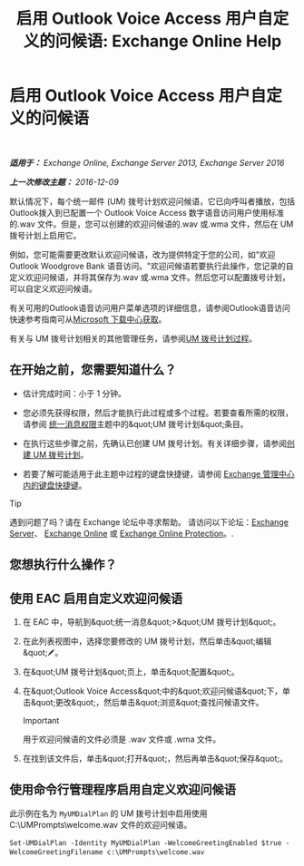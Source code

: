﻿---
title: '启用 Outlook Voice Access 用户自定义的问候语: Exchange Online Help'
TOCTitle: 启用 Outlook Voice Access 用户自定义的问候语
ms:assetid: abd418ec-2c65-4720-859d-c11a2698dc06
ms:mtpsurl: https://technet.microsoft.com/zh-cn/library/Bb124125(v=EXCHG.150)
ms:contentKeyID: 50556635
ms.date: 05/23/2018
mtps_version: v=EXCHG.150
ms.translationtype: MT
---

# 启用 Outlook Voice Access 用户自定义的问候语

 

_**适用于：** Exchange Online, Exchange Server 2013, Exchange Server 2016_

_**上一次修改主题：** 2016-12-09_

默认情况下，每个统一邮件 (UM) 拨号计划欢迎问候语，它已向呼叫者播放，包括Outlook拨入到已配置一个 Outlook Voice Access 数字语音访问用户使用标准的.wav 文件。但是，您可以创建的欢迎问候语的.wav 或.wma 文件，然后在 UM 拨号计划上启用它。

例如，您可能需要更改默认欢迎问候语，改为提供特定于您的公司，如"欢迎Outlook Woodgrove Bank 语音访问。"欢迎问候语若要执行此操作，您记录的自定义欢迎问候语，并将其保存为.wav 或.wma 文件。然后您可以配置拨号计划，可以自定义欢迎问候语。

有关可用的Outlook语音访问用户菜单选项的详细信息，请参阅Outlook语音访问快速参考指南可从[Microsoft 下载中心获取](https://go.microsoft.com/fwlink/p/?linkid=272767)。

有关与 UM 拨号计划相关的其他管理任务，请参阅[UM 拨号计划过程](um-dial-plan-procedures-exchange-2013-help.md)。

## 在开始之前，您需要知道什么？

  - 估计完成时间：小于 1 分钟。

  - 您必须先获得权限，然后才能执行此过程或多个过程。若要查看所需的权限，请参阅 [统一消息权限](unified-messaging-permissions-exchange-2013-help.md)主题中的\&quot;UM 拨号计划\&quot;条目。

  - 在执行这些步骤之前，先确认已创建 UM 拨号计划。有关详细步骤，请参阅[创建 UM 拨号计划](create-a-um-dial-plan-exchange-2013-help.md)。

  - 若要了解可能适用于此主题中过程的键盘快捷键，请参阅 [Exchange 管理中心内的键盘快捷键](keyboard-shortcuts-in-the-exchange-admin-center-exchange-online-protection-help.md)。

> [!TIP]  
> 遇到问题了吗？请在 Exchange 论坛中寻求帮助。 请访问以下论坛：<a href="https://go.microsoft.com/fwlink/p/?linkid=60612">Exchange Server</a>、 <a href="https://go.microsoft.com/fwlink/p/?linkid=267542">Exchange Online</a> 或 <a href="https://go.microsoft.com/fwlink/p/?linkid=285351">Exchange Online Protection</a>。.


## 您想执行什么操作？

## 使用 EAC 启用自定义欢迎问候语

1.  在 EAC 中，导航到\&quot;统一消息\&quot;\>\&quot;UM 拨号计划\&quot;。

2.  在此列表视图中，选择您要修改的 UM 拨号计划，然后单击\&quot;编辑\&quot;![编辑图标](images/Bb124582.6f53ccb2-1f13-4c02-bea0-30690e6ea71d(EXCHG.150).gif "编辑图标")。

3.  在\&quot;UM 拨号计划\&quot;页上，单击\&quot;配置\&quot;。

4.  在\&quot;Outlook Voice Access\&quot;中的\&quot;欢迎问候语\&quot;下，单击\&quot;更改\&quot;，然后单击\&quot;浏览\&quot;查找问候语文件。
    
    > [!IMPORTANT]  
    > 用于欢迎问候语的文件必须是 .wav 文件或 .wma 文件。


5.  在找到该文件后，单击\&quot;打开\&quot;，然后再单击\&quot;保存\&quot;。

## 使用命令行管理程序启用自定义欢迎问候语

此示例在名为 `MyUMDialPlan` 的 UM 拨号计划中启用使用 C:\\UMPrompts\\welcome.wav 文件的欢迎问候语。

    Set-UMDialPlan -Identity MyUMDialPlan -WelcomeGreetingEnabled $true -WelcomeGreetingFilename c:\UMPrompts\welcome.wav

